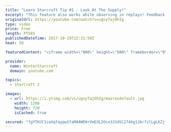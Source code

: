```yaml
---
title: "Learn Starcraft Tip #1 - Look At The Supply!"
excerpt: "This feature also works while observing in replays! Feedback and tip suggestions are appreciated :)"
originalUrl: https://youtube.com/watch?v=ugvyTajOhIg
type: video
price: Free
length: PT58S
publishedDateTime: 2017-10-19T22:31:50Z
heat: 50

featuredContent: "<iframe width=\"800\" height=\"500\" frameborder=\"0\" src=\"https://www.youtube.com/embed/ugvyTajOhIg\" allow=\"accelerometer; autoplay; encrypted-media; gyroscope; picture-in-picture\" allowfullscreen></iframe>"

provider:
  name: WinterStarcraft
  domain: youtube.com

topics:
  - StarCraft 2

images:
  - url: https://i.ytimg.com/vi/ugvyTajOhIg/maxresdefault.jpg
    width: 1280
    height: 720
    isCached: true

secured: "fgYTHJC1zaVqfaypw1faMA4WD9rVmD3L2Oco32SdSC274Xg1JArfzlLgLKZjfkDjvrAZ8vhqphpNhFeuxLPD2+emBl3i1GiVfu3We17Nxe3RjqTlE6VTsGXtPwrwbJcVB8LvIr/o9Q2LAZw9enL4YqfaUP7cA010rPhjuKxlfLZny9XcPsW93vpbj4EfqD5FebiBw6+jlUgaVhQU2jQRWyaxBk//1VU2vEq53pGxW6fSSGxQW2pXK3uZeBhkXd4grAtMJ9RkleU3nS0O/5DEpYJpdZKCTB103n6RlCPc2aiYoN5Sv1iN33dImPbLocFHRohFm0aPjkN/Hfd+vk+zXGaYmgLAJKuPiArH5PCuMJ/oROGsIBwYeHDX9bU43yD0f4ZzEKLgub+TZuCXUfYHPT9LdN2GRP6bov4xz3Czgws=;Rvt+82Ihzo3tSObRx2Xuxw=="
---
```


